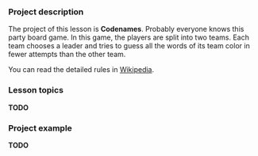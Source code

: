 ### Project description

The project of this lesson is **Codenames**.
Probably everyone knows this party board game.
In this game, the players are split into two teams.
Each team chooses a leader 
and tries to guess all the words of its team color in fewer attempts than the other team.

You can read the detailed rules in [Wikipedia](https://en.wikipedia.org/wiki/Codenames_(board_game)).

### Lesson topics

**TODO**

### Project example

**TODO**
